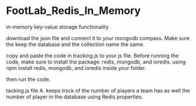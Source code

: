 # FootLab_Redis_In_Memory
in-memory key-value storage functionality 

download the json file and connect it to your mongodb compass. Make sure the keep the database and the collection name the same. 

copy and paste the code in tracking.js to your js file. Before running the code, make sure to install the package: redis, mongodb, and ioredis. using npm install redis, mongodb, and ioredis inside your folder. 

then run the code. 

tacking.js file A. keeps trsck of the number of players a team has as well the number of player in the database using Redis properties.